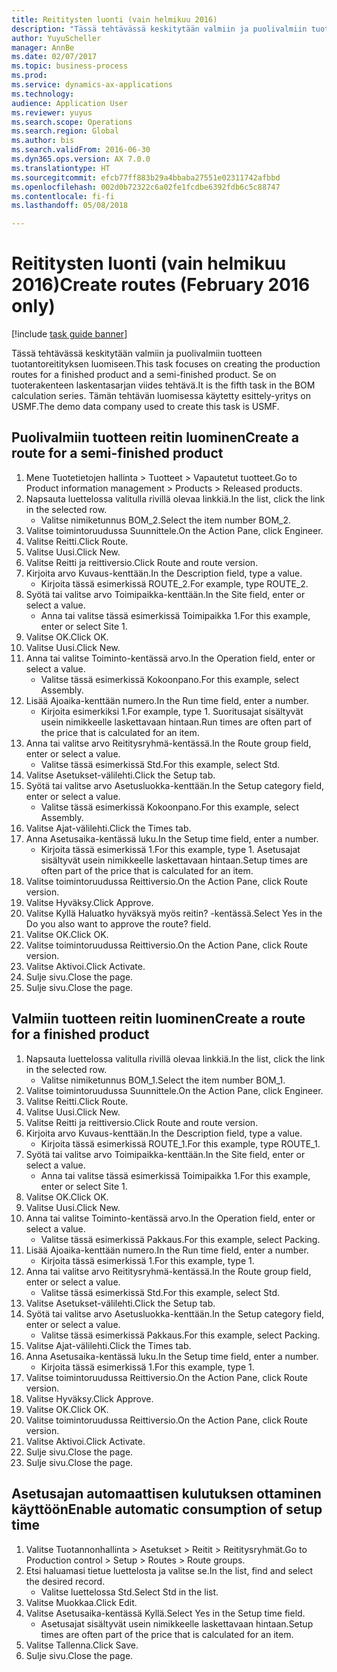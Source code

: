 ```yaml
--- 
title: Reititysten luonti (vain helmikuu 2016)
description: "Tässä tehtävässä keskitytään valmiin ja puolivalmiin tuotteen tuotantoreitityksen luomiseen."
author: YuyuScheller
manager: AnnBe
ms.date: 02/07/2017
ms.topic: business-process
ms.prod: 
ms.service: dynamics-ax-applications
ms.technology: 
audience: Application User
ms.reviewer: yuyus
ms.search.scope: Operations
ms.search.region: Global
ms.author: bis
ms.search.validFrom: 2016-06-30
ms.dyn365.ops.version: AX 7.0.0
ms.translationtype: HT
ms.sourcegitcommit: efcb77ff883b29a4bbaba27551e02311742afbbd
ms.openlocfilehash: 002d0b72322c6a02fe1fcdbe6392fdb6c5c88747
ms.contentlocale: fi-fi
ms.lasthandoff: 05/08/2018

---
```

# <a name="create-routes-february-2016-only"></a><span data-ttu-id="1b191-103">Reititysten luonti (vain helmikuu 2016)</span><span class="sxs-lookup"><span data-stu-id="1b191-103">Create routes (February 2016 only)</span></span>

[!include [task guide banner](../../includes/task-guide-banner.md)]

<span data-ttu-id="1b191-104">Tässä tehtävässä keskitytään valmiin ja puolivalmiin tuotteen tuotantoreitityksen luomiseen.</span><span class="sxs-lookup"><span data-stu-id="1b191-104">This task focuses on creating the production routes for a finished product and a semi-finished product.</span></span> <span data-ttu-id="1b191-105">Se on tuoterakenteen laskentasarjan viides tehtävä.</span><span class="sxs-lookup"><span data-stu-id="1b191-105">It is the fifth task in the BOM calculation series.</span></span> <span data-ttu-id="1b191-106">Tämän tehtävän luomisessa käytetty esittely-yritys on USMF.</span><span class="sxs-lookup"><span data-stu-id="1b191-106">The demo data company used to create this task is USMF.</span></span>


## <a name="create-a-route-for-a-semi-finished-product"></a><span data-ttu-id="1b191-107">Puolivalmiin tuotteen reitin luominen</span><span class="sxs-lookup"><span data-stu-id="1b191-107">Create a route for a semi-finished product</span></span>
1. <span data-ttu-id="1b191-108">Mene Tuotetietojen hallinta > Tuotteet > Vapautetut tuotteet.</span><span class="sxs-lookup"><span data-stu-id="1b191-108">Go to Product information management > Products > Released products.</span></span>
2. <span data-ttu-id="1b191-109">Napsauta luettelossa valitulla rivillä olevaa linkkiä.</span><span class="sxs-lookup"><span data-stu-id="1b191-109">In the list, click the link in the selected row.</span></span>
    * <span data-ttu-id="1b191-110">Valitse nimiketunnus BOM_2.</span><span class="sxs-lookup"><span data-stu-id="1b191-110">Select the item number BOM_2.</span></span>  
3. <span data-ttu-id="1b191-111">Valitse toimintoruudussa Suunnittele.</span><span class="sxs-lookup"><span data-stu-id="1b191-111">On the Action Pane, click Engineer.</span></span>
4. <span data-ttu-id="1b191-112">Valitse Reitti.</span><span class="sxs-lookup"><span data-stu-id="1b191-112">Click Route.</span></span>
5. <span data-ttu-id="1b191-113">Valitse Uusi.</span><span class="sxs-lookup"><span data-stu-id="1b191-113">Click New.</span></span>
6. <span data-ttu-id="1b191-114">Valitse Reitti ja reittiversio.</span><span class="sxs-lookup"><span data-stu-id="1b191-114">Click Route and route version.</span></span>
7. <span data-ttu-id="1b191-115">Kirjoita arvo Kuvaus-kenttään.</span><span class="sxs-lookup"><span data-stu-id="1b191-115">In the Description field, type a value.</span></span>
    * <span data-ttu-id="1b191-116">Kirjoita tässä esimerkissä ROUTE_2.</span><span class="sxs-lookup"><span data-stu-id="1b191-116">For example, type ROUTE_2.</span></span>  
8. <span data-ttu-id="1b191-117">Syötä tai valitse arvo Toimipaikka-kenttään.</span><span class="sxs-lookup"><span data-stu-id="1b191-117">In the Site field, enter or select a value.</span></span>
    * <span data-ttu-id="1b191-118">Anna tai valitse tässä esimerkissä Toimipaikka 1.</span><span class="sxs-lookup"><span data-stu-id="1b191-118">For this example, enter or select Site 1.</span></span>  
9. <span data-ttu-id="1b191-119">Valitse OK.</span><span class="sxs-lookup"><span data-stu-id="1b191-119">Click OK.</span></span>
10. <span data-ttu-id="1b191-120">Valitse Uusi.</span><span class="sxs-lookup"><span data-stu-id="1b191-120">Click New.</span></span>
11. <span data-ttu-id="1b191-121">Anna tai valitse Toiminto-kentässä arvo.</span><span class="sxs-lookup"><span data-stu-id="1b191-121">In the Operation field, enter or select a value.</span></span>
    * <span data-ttu-id="1b191-122">Valitse tässä esimerkissä Kokoonpano.</span><span class="sxs-lookup"><span data-stu-id="1b191-122">For this example, select Assembly.</span></span>  
12. <span data-ttu-id="1b191-123">Lisää Ajoaika-kenttään numero.</span><span class="sxs-lookup"><span data-stu-id="1b191-123">In the Run time field, enter a number.</span></span>
    * <span data-ttu-id="1b191-124">Kirjoita esimerkiksi 1.</span><span class="sxs-lookup"><span data-stu-id="1b191-124">For example, type 1.</span></span> <span data-ttu-id="1b191-125">Suoritusajat sisältyvät usein nimikkeelle laskettavaan hintaan.</span><span class="sxs-lookup"><span data-stu-id="1b191-125">Run times are often part of the price that is calculated for an item.</span></span>  
13. <span data-ttu-id="1b191-126">Anna tai valitse arvo Reititysryhmä-kentässä.</span><span class="sxs-lookup"><span data-stu-id="1b191-126">In the Route group field, enter or select a value.</span></span>
    * <span data-ttu-id="1b191-127">Valitse tässä esimerkissä Std.</span><span class="sxs-lookup"><span data-stu-id="1b191-127">For this example, select Std.</span></span>  
14. <span data-ttu-id="1b191-128">Valitse Asetukset-välilehti.</span><span class="sxs-lookup"><span data-stu-id="1b191-128">Click the Setup tab.</span></span>
15. <span data-ttu-id="1b191-129">Syötä tai valitse arvo Asetusluokka-kenttään.</span><span class="sxs-lookup"><span data-stu-id="1b191-129">In the Setup category field, enter or select a value.</span></span>
    * <span data-ttu-id="1b191-130">Valitse tässä esimerkissä Kokoonpano.</span><span class="sxs-lookup"><span data-stu-id="1b191-130">For this example, select Assembly.</span></span>  
16. <span data-ttu-id="1b191-131">Valitse Ajat-välilehti.</span><span class="sxs-lookup"><span data-stu-id="1b191-131">Click the Times tab.</span></span>
17. <span data-ttu-id="1b191-132">Anna Asetusaika-kentässä luku.</span><span class="sxs-lookup"><span data-stu-id="1b191-132">In the Setup time field, enter a number.</span></span>
    * <span data-ttu-id="1b191-133">Kirjoita tässä esimerkissä 1.</span><span class="sxs-lookup"><span data-stu-id="1b191-133">For this example, type 1.</span></span> <span data-ttu-id="1b191-134">Asetusajat sisältyvät usein nimikkeelle laskettavaan hintaan.</span><span class="sxs-lookup"><span data-stu-id="1b191-134">Setup times are often part of the price that is calculated for an item.</span></span>  
18. <span data-ttu-id="1b191-135">Valitse toimintoruudussa Reittiversio.</span><span class="sxs-lookup"><span data-stu-id="1b191-135">On the Action Pane, click Route version.</span></span>
19. <span data-ttu-id="1b191-136">Valitse Hyväksy.</span><span class="sxs-lookup"><span data-stu-id="1b191-136">Click Approve.</span></span>
20. <span data-ttu-id="1b191-137">Valitse Kyllä Haluatko hyväksyä myös reitin? -kentässä.</span><span class="sxs-lookup"><span data-stu-id="1b191-137">Select Yes in the Do you also want to approve the route? field.</span></span>
21. <span data-ttu-id="1b191-138">Valitse OK.</span><span class="sxs-lookup"><span data-stu-id="1b191-138">Click OK.</span></span>
22. <span data-ttu-id="1b191-139">Valitse toimintoruudussa Reittiversio.</span><span class="sxs-lookup"><span data-stu-id="1b191-139">On the Action Pane, click Route version.</span></span>
23. <span data-ttu-id="1b191-140">Valitse Aktivoi.</span><span class="sxs-lookup"><span data-stu-id="1b191-140">Click Activate.</span></span>
24. <span data-ttu-id="1b191-141">Sulje sivu.</span><span class="sxs-lookup"><span data-stu-id="1b191-141">Close the page.</span></span>
25. <span data-ttu-id="1b191-142">Sulje sivu.</span><span class="sxs-lookup"><span data-stu-id="1b191-142">Close the page.</span></span>

## <a name="create-a-route-for-a-finished-product"></a><span data-ttu-id="1b191-143">Valmiin tuotteen reitin luominen</span><span class="sxs-lookup"><span data-stu-id="1b191-143">Create a route for a finished product</span></span>
1. <span data-ttu-id="1b191-144">Napsauta luettelossa valitulla rivillä olevaa linkkiä.</span><span class="sxs-lookup"><span data-stu-id="1b191-144">In the list, click the link in the selected row.</span></span>
    * <span data-ttu-id="1b191-145">Valitse nimiketunnus BOM_1.</span><span class="sxs-lookup"><span data-stu-id="1b191-145">Select the item number BOM_1.</span></span>  
2. <span data-ttu-id="1b191-146">Valitse toimintoruudussa Suunnittele.</span><span class="sxs-lookup"><span data-stu-id="1b191-146">On the Action Pane, click Engineer.</span></span>
3. <span data-ttu-id="1b191-147">Valitse Reitti.</span><span class="sxs-lookup"><span data-stu-id="1b191-147">Click Route.</span></span>
4. <span data-ttu-id="1b191-148">Valitse Uusi.</span><span class="sxs-lookup"><span data-stu-id="1b191-148">Click New.</span></span>
5. <span data-ttu-id="1b191-149">Valitse Reitti ja reittiversio.</span><span class="sxs-lookup"><span data-stu-id="1b191-149">Click Route and route version.</span></span>
6. <span data-ttu-id="1b191-150">Kirjoita arvo Kuvaus-kenttään.</span><span class="sxs-lookup"><span data-stu-id="1b191-150">In the Description field, type a value.</span></span>
    * <span data-ttu-id="1b191-151">Kirjoita tässä esimerkissä ROUTE_1.</span><span class="sxs-lookup"><span data-stu-id="1b191-151">For this example, type ROUTE_1.</span></span>  
7. <span data-ttu-id="1b191-152">Syötä tai valitse arvo Toimipaikka-kenttään.</span><span class="sxs-lookup"><span data-stu-id="1b191-152">In the Site field, enter or select a value.</span></span>
    * <span data-ttu-id="1b191-153">Anna tai valitse tässä esimerkissä Toimipaikka 1.</span><span class="sxs-lookup"><span data-stu-id="1b191-153">For this example, enter or select Site 1.</span></span>  
8. <span data-ttu-id="1b191-154">Valitse OK.</span><span class="sxs-lookup"><span data-stu-id="1b191-154">Click OK.</span></span>
9. <span data-ttu-id="1b191-155">Valitse Uusi.</span><span class="sxs-lookup"><span data-stu-id="1b191-155">Click New.</span></span>
10. <span data-ttu-id="1b191-156">Anna tai valitse Toiminto-kentässä arvo.</span><span class="sxs-lookup"><span data-stu-id="1b191-156">In the Operation field, enter or select a value.</span></span>
    * <span data-ttu-id="1b191-157">Valitse tässä esimerkissä Pakkaus.</span><span class="sxs-lookup"><span data-stu-id="1b191-157">For this example, select Packing.</span></span>  
11. <span data-ttu-id="1b191-158">Lisää Ajoaika-kenttään numero.</span><span class="sxs-lookup"><span data-stu-id="1b191-158">In the Run time field, enter a number.</span></span>
    * <span data-ttu-id="1b191-159">Kirjoita tässä esimerkissä 1.</span><span class="sxs-lookup"><span data-stu-id="1b191-159">For this example, type 1.</span></span>  
12. <span data-ttu-id="1b191-160">Anna tai valitse arvo Reititysryhmä-kentässä.</span><span class="sxs-lookup"><span data-stu-id="1b191-160">In the Route group field, enter or select a value.</span></span>
    * <span data-ttu-id="1b191-161">Valitse tässä esimerkissä Std.</span><span class="sxs-lookup"><span data-stu-id="1b191-161">For this example, select Std.</span></span>  
13. <span data-ttu-id="1b191-162">Valitse Asetukset-välilehti.</span><span class="sxs-lookup"><span data-stu-id="1b191-162">Click the Setup tab.</span></span>
14. <span data-ttu-id="1b191-163">Syötä tai valitse arvo Asetusluokka-kenttään.</span><span class="sxs-lookup"><span data-stu-id="1b191-163">In the Setup category field, enter or select a value.</span></span>
    * <span data-ttu-id="1b191-164">Valitse tässä esimerkissä Pakkaus.</span><span class="sxs-lookup"><span data-stu-id="1b191-164">For this example, select Packing.</span></span>  
15. <span data-ttu-id="1b191-165">Valitse Ajat-välilehti.</span><span class="sxs-lookup"><span data-stu-id="1b191-165">Click the Times tab.</span></span>
16. <span data-ttu-id="1b191-166">Anna Asetusaika-kentässä luku.</span><span class="sxs-lookup"><span data-stu-id="1b191-166">In the Setup time field, enter a number.</span></span>
    * <span data-ttu-id="1b191-167">Kirjoita tässä esimerkissä 1.</span><span class="sxs-lookup"><span data-stu-id="1b191-167">For this example, type 1.</span></span>  
17. <span data-ttu-id="1b191-168">Valitse toimintoruudussa Reittiversio.</span><span class="sxs-lookup"><span data-stu-id="1b191-168">On the Action Pane, click Route version.</span></span>
18. <span data-ttu-id="1b191-169">Valitse Hyväksy.</span><span class="sxs-lookup"><span data-stu-id="1b191-169">Click Approve.</span></span>
19. <span data-ttu-id="1b191-170">Valitse OK.</span><span class="sxs-lookup"><span data-stu-id="1b191-170">Click OK.</span></span>
20. <span data-ttu-id="1b191-171">Valitse toimintoruudussa Reittiversio.</span><span class="sxs-lookup"><span data-stu-id="1b191-171">On the Action Pane, click Route version.</span></span>
21. <span data-ttu-id="1b191-172">Valitse Aktivoi.</span><span class="sxs-lookup"><span data-stu-id="1b191-172">Click Activate.</span></span>
22. <span data-ttu-id="1b191-173">Sulje sivu.</span><span class="sxs-lookup"><span data-stu-id="1b191-173">Close the page.</span></span>
23. <span data-ttu-id="1b191-174">Sulje sivu.</span><span class="sxs-lookup"><span data-stu-id="1b191-174">Close the page.</span></span>

## <a name="enable-automatic-consumption-of-setup-time"></a><span data-ttu-id="1b191-175">Asetusajan automaattisen kulutuksen ottaminen käyttöön</span><span class="sxs-lookup"><span data-stu-id="1b191-175">Enable automatic consumption of setup time</span></span>
1. <span data-ttu-id="1b191-176">Valitse Tuotannonhallinta > Asetukset > Reitit > Reititysryhmät.</span><span class="sxs-lookup"><span data-stu-id="1b191-176">Go to Production control > Setup > Routes > Route groups.</span></span>
2. <span data-ttu-id="1b191-177">Etsi haluamasi tietue luettelosta ja valitse se.</span><span class="sxs-lookup"><span data-stu-id="1b191-177">In the list, find and select the desired record.</span></span>
    * <span data-ttu-id="1b191-178">Valitse luettelossa Std.</span><span class="sxs-lookup"><span data-stu-id="1b191-178">Select Std in the list.</span></span>  
3. <span data-ttu-id="1b191-179">Valitse Muokkaa.</span><span class="sxs-lookup"><span data-stu-id="1b191-179">Click Edit.</span></span>
4. <span data-ttu-id="1b191-180">Valitse Asetusaika-kentässä Kyllä.</span><span class="sxs-lookup"><span data-stu-id="1b191-180">Select Yes in the Setup time field.</span></span>
    * <span data-ttu-id="1b191-181">Asetusajat sisältyvät usein nimikkeelle laskettavaan hintaan.</span><span class="sxs-lookup"><span data-stu-id="1b191-181">Setup times are often part of the price that is calculated for an item.</span></span>  
5. <span data-ttu-id="1b191-182">Valitse Tallenna.</span><span class="sxs-lookup"><span data-stu-id="1b191-182">Click Save.</span></span>
6. <span data-ttu-id="1b191-183">Sulje sivu.</span><span class="sxs-lookup"><span data-stu-id="1b191-183">Close the page.</span></span>


